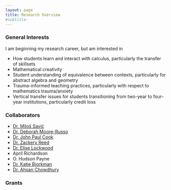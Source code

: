 ```yaml
---
layout: page
title: Research Overview
#subtitle: 
---
```


### General Interests

I am beginning my research career, but am interested in 
- How students learn and interact with calculus, particularly the transfer of skillsets
- Mathematical creativity
- Student understanding of equivalence between contexts, particularly for abstract algebra and geometry
- Trauma-informed teaching practices, particularly with respect to mathematics trauma/anxiety
- Vertical transfer issues for students transitioning from two-year to four-year institutions, particularly credit loss

### Collaborators
- [Dr. Milo&#0353; Savi&#0263;](http://www.milossavic.com/)
- [Dr. Deborah Moore-Russo](https://dmr.oucreate.com/)
- [Dr. John Paul Cook](https://www.johnpaulcook.com/)
- [Dr. Zackery Reed](https://faculty.erau.edu/Zackery.Reed)
- [Dr. Elise Lockwood](https://math.oregonstate.edu/directory/elise-lockwood)
- April Richardson
- O. Hudson Payne
- [Dr. Katie Bjorkman](https://www.rbc.edu/why-rbc/faculty-staff/faculty/bio/katie-bjorkman/)
- [Dr. Ahsan Chowdhury](https://ahsan672.wixsite.com/ahsan-chowdhury)

### Grants


